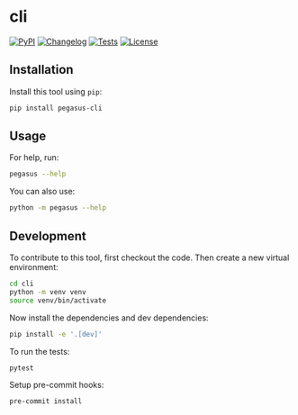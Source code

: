 # cli

[![PyPI](https://img.shields.io/pypi/v/cli.svg)](https://pypi.org/project/cli/)
[![Changelog](https://img.shields.io/github/v/release/saaspegasus/cli?include_prereleases&label=changelog)](https://github.com/saaspegasus/cli/releases)
[![Tests](https://github.com/saaspegasus/cli/actions/workflows/test.yml/badge.svg)](https://github.com/saaspegasus/cli/actions/workflows/test.yml)
[![License](https://img.shields.io/badge/license-Apache%202.0-blue.svg)](https://github.com/saaspegasus/cli/blob/master/LICENSE)


## Installation

Install this tool using `pip`:
```bash
pip install pegasus-cli
```
## Usage

For help, run:
```bash
pegasus --help
```
You can also use:
```bash
python -m pegasus --help
```
## Development

To contribute to this tool, first checkout the code. Then create a new virtual environment:
```bash
cd cli
python -m venv venv
source venv/bin/activate
```
Now install the dependencies and dev dependencies:
```bash
pip install -e '.[dev]'
```
To run the tests:
```bash
pytest
```
Setup pre-commit hooks:
```bash
pre-commit install
```
